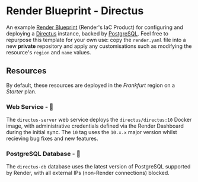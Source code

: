 # Render Blueprint - Directus

An example [Render Blueprint](https://docs.render.com/infrastructure-as-code) (Render's IaC Product) for configuring and deploying a [Directus](https://directus.io/) instance, backed by [PostgreSQL](https://www.postgresql.org/). Feel free to repurpose this template for your own use: copy the `render.yaml` file into a new **private** repository and apply any customisations such as modifying the resource's `region` and `name` values.

## Resources

By default, these resources are deployed in the *Frankfurt* region on a *Starter* plan.

### Web Service - 🐇

The `directus-server` web service deploys the `directus/directus:10` Docker image, with administrative credentials defined via the Render Dashboard during the initial sync. The `10` tag uses the `10.x.x` major version whilst recieving bug fixes and new features.

### PostgreSQL Database - 🐘

The `directus-db` database uses the latest version of PostgreSQL supported by Render, with all external IPs (non-Render connections) blocked.